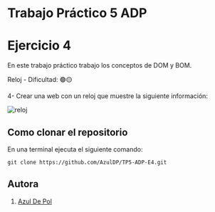 # Trabajo Práctico 5 ADP
# Ejercicio 4

En este trabajo práctico trabajo los conceptos de DOM y BOM.

Reloj - Dificultad:  🟢🟡

4- Crear una web con un reloj que muestre la siguiente información:

<img src="/Users/azul/Documents/Dogfennau/Wannabe/TP5-ADP-DOM-E4/assets/img-ejercicio4.jpeg" alt="reloj">
 
## Como clonar el repositorio 
En una terminal ejecuta el siguiente comando: 

```
git clone https://github.com/AzulDP/TP5-ADP-E4.git
```

## Autora

1. [Azul De Pol](https://github.com/AzulDP)
